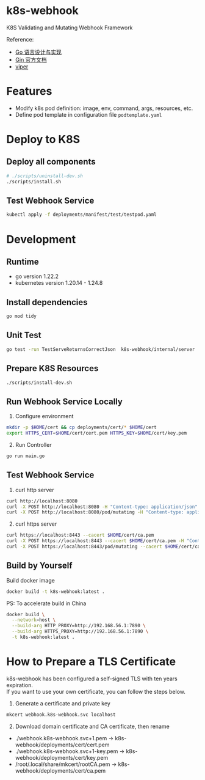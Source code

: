 # k8s-webhook
K8S Validating and Mutating Webhook Framework

Reference:
- [Go 语言设计与实现](https://draveness.me/golang/)
- [Gin 官方文档](https://gin-gonic.com/zh-cn/docs/introduction/)
- [viper](https://github.com/spf13/viper)

# Features
- Modify k8s pod definition: image, env, command, args, resources, etc.
- Define pod template in configuration file `podtemplate.yaml`

# Deploy to K8S
## Deploy all components
```bash
# ./scripts/uninstall-dev.sh
./scripts/install.sh
```

## Test Webhook Service
```bash
kubectl apply -f deployments/manifest/test/testpod.yaml
```

# Development
## Runtime
- go version 1.22.2
- kubernetes version 1.20.14 - 1.24.8

## Install dependencies
```bash
go mod tidy
```

## Unit Test
```bash
go test -run TestServeReturnsCorrectJson  k8s-webhook/internal/server
```

## Prepare K8S Resources
```bash
./scripts/install-dev.sh
```

## Run Webhook Service Locally
1. Configure environment
```bash
mkdir -p $HOME/cert && cp deployments/cert/* $HOME/cert
export HTTPS_CERT=$HOME/cert/cert.pem HTTPS_KEY=$HOME/cert/key.pem
```

2. Run Controller
```bash
go run main.go
```

## Test Webhook Service
1. curl http server
```bash
curl http://localhost:8080
curl -X POST http://localhost:8080 -H "Content-type: application/json" -d@test/data/create-ns-webhook.json
curl -X POST http://localhost:8080/pod/mutating -H "Content-type: application/json" -d@test/data/create-pod-webhook.json
```

2. curl https server
```bash
curl https://localhost:8443 --cacert $HOME/cert/ca.pem
curl -X POST https://localhost:8443 --cacert $HOME/cert/ca.pem -H "Content-type: application/json" -d@test/data/create-ns-webhook.json
curl -X POST https://localhost:8443/pod/mutating --cacert $HOME/cert/ca.pem -H "Content-type: application/json" -d@test/data/create-pod-webhook.json
```

## Build by Yourself
Build docker image
```bash
docker build -t k8s-webhook:latest .
```

PS: To accelerate build in China
```bash
docker build \
  --network=host \
  --build-arg HTTP_PROXY=http://192.168.56.1:7890 \
  --build-arg HTTPS_PROXY=http://192.168.56.1:7890 \
  -t k8s-webhook:latest .
```

# How to Prepare a TLS Certificate
k8s-webhook has been configured a self-signed TLS with ten years expiration.   
If you want to use your own certificate, you can follow the steps below.

1. Generate a certificate and private key
```bash
mkcert webhook.k8s-webhook.svc localhost
```

2. Download domain certificate and CA certificate, then rename
- ./webhook.k8s-webhook.svc+1.pem -> k8s-webhook/deployments/cert/cert.pem
- ./webhook.k8s-webhook.svc+1-key.pem -> k8s-webhook/deployments/cert/key.pem
- /root/.local/share/mkcert/rootCA.pem -> k8s-webhook/deployments/cert/ca.pem

